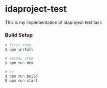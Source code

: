 # idaproject-test

This is my implementation of idaproject test task

### Build Setup

```bash
# first step
$ npm install

# second step
$ npm run dev

# or
$ npm run build
$ npm run start
```
